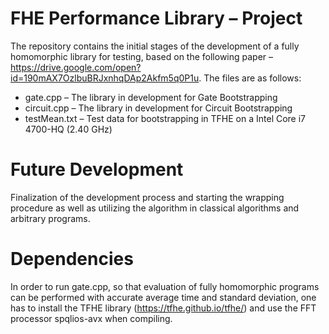 # FHE Performance Library – Project
The repository contains the initial stages of the development of a fully homomorphic library for testing, based on the following paper – https://drive.google.com/open?id=190mAX7OzlbuBRJxnhqDAp2Akfm5q0P1u.
The files are as follows:
- gate.cpp – The library in development for Gate Bootstrapping
- circuit.cpp – The library in development for Circuit Bootstrapping
- testMean.txt – Test data for bootstrapping in TFHE on a Intel Core i7 4700-HQ (2.40 GHz)
# Future Development
Finalization of the development process and starting the wrapping procedure as well as utilizing the algorithm in classical algorithms and arbitrary programs.
# Dependencies
In order to run gate.cpp, so that evaluation of fully homomorphic programs can be performed with accurate average time and standard deviation, one has to install the TFHE library (https://tfhe.github.io/tfhe/) and use the FFT processor spqlios-avx when compiling.
